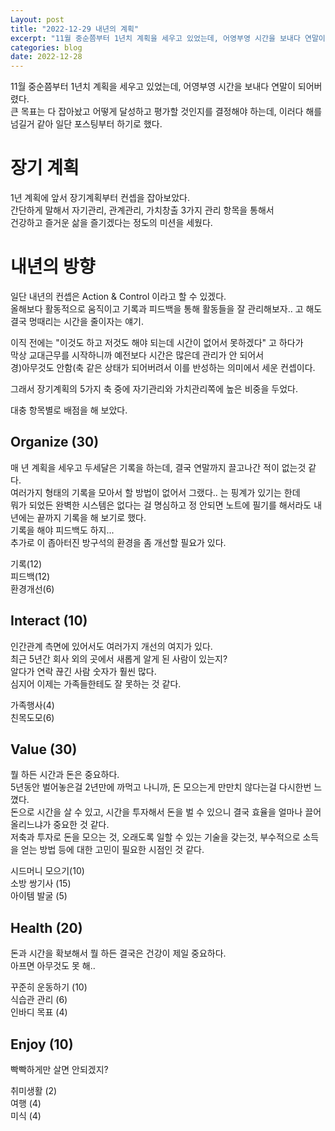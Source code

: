 ```yaml
---
Layout: post
title: "2022-12-29 내년의 계획"
excerpt: "11월 중순쯤부터 1년치 계획을 세우고 있었는데, 어영부영 시간을 보내다 연말이 되어버렸다..."
categories: blog
date: 2022-12-28
---
```


11월 중순쯤부터 1년치 계획을 세우고 있었는데, 어영부영 시간을 보내다 연말이 되어버렸다.  
큰 목표는 다 잡아놨고 어떻게 달성하고 평가할 것인지를 결정해야 하는데, 이러다 해를 넘길거 같아 일단 포스팅부터 하기로 했다.  
  
# 장기 계획

1년 계획에 앞서 장기계획부터 컨셉을 잡아보았다.  
간단하게 말해서 자기관리, 관계관리, 가치창출 3가지 관리 항목을 통해서  
건강하고 즐거운 삶을 즐기겠다는 정도의 미션을 세웠다.  

# 내년의 방향

일단 내년의 컨셉은 Action & Control 이라고 할 수 있겠다.  
올해보다 활동적으로 움직이고 기록과 피드백을 통해 활동들을 잘 관리해보자.. 고 해도 결국 멍때리는 시간을 줄이자는 얘기.  

이직 전에는 "이것도 하고 저것도 해야 되는데 시간이 없어서 못하겠다" 고 하다가  
막상 교대근무를 시작하니까 예전보다 시간은 많은데 관리가 안 되어서  
경)아무것도 안함(축 같은 상태가 되어버려서 이를 반성하는 의미에서 세운 컨셉이다.  

그래서 장기계획의 5가지 축 중에 자기관리와 가치관리쪽에 높은 비중을 두었다.  

대충 항목별로 배점을 해 보았다.

## Organize (30)

매 년 계획을 세우고 두세달은 기록을 하는데, 결국 연말까지 끌고나간 적이 없는것 같다.  
여러가지 형태의 기록을 모아서 할 방법이 없어서 그랬다.. 는 핑계가 있기는 한데  
뭐가 되었든 완벽한 시스템은 없다는 걸 명심하고 정 안되면 노트에 필기를 해서라도 내년에는 끝까지 기록을 해 보기로 했다.  
기록을 해야 피드백도 하지...  
추가로 이 좁아터진 방구석의 환경을 좀 개선할 필요가 있다.  

기록(12)  
피드백(12)  
환경개선(6)  

## Interact (10)

인간관계 측면에 있어서도 여러가지 개선의 여지가 있다.  
최근 5년간 회사 외의 곳에서 새롭게 알게 된 사람이 있는지?  
알다가 연락 끊긴 사람 숫자가 훨씬 많다.  
심지어 이제는 가족들한테도 잘 못하는 것 같다.  

가족행사(4)  
친목도모(6)  

## Value (30)

뭘 하든 시간과 돈은 중요하다.  
5년동안 벌어놓은걸 2년만에 까먹고 나니까, 돈 모으는게 만만치 않다는걸 다시한번 느꼈다.  
돈으로 시간을 살 수 있고, 시간을 투자해서 돈을 벌 수 있으니 결국 효율을 얼마나 끌어올리느냐가 중요한 것 같다.  
저축과 투자로 돈을 모으는 것, 오래도록 일할 수 있는 기술을 갖는것, 부수적으로 소득을 얻는 방법 등에 대한 고민이 필요한 시점인 것 같다.  
 
시드머니 모으기(10)  
소방 쌍기사 (15)  
아이템 발굴 (5)

## Health (20)

돈과 시간을 확보해서 뭘 하든 결국은 건강이 제일 중요하다.  
아프면 아무것도 못 해..  

꾸준히 운동하기 (10)  
식습관 관리 (6)  
인바디 목표 (4)  

## Enjoy (10)

빡빡하게만 살면 안되겠지?

취미생활 (2)  
여행 (4)  
미식 (4)
